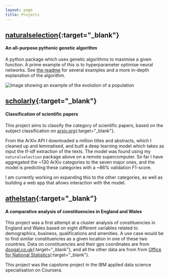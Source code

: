 ```yaml
---
layout: page
title: Projects
---
```


## [naturalselection](https://github.com/saattrupdan/naturalselection){:target="_blank"}
#### An all-purpose pythonic genetic algorithm

A python package which uses genetic algorithms to maximise a given function. A prime example of this is to hyperparameter optimise neural networks. See [the readme](https://github.com/saattrupdan/naturalselection/blob/master/README.md) for several examples and a more in-depth explanation of the algorithm.

![Image showing an example of the evolution of a population](https://filedn.com/lRBwPhPxgV74tO0rDoe8SpH/naturalselection_data/numbers_example.png)


## [scholarly](https://github.com/saattrupdan/scholarly){:target="_blank"}
#### Classification of scientific papers

This project aims to classify the category of scientific papers, based on the subject classification on [arxiv.org](https://arxiv.org){:target="_blank"}.

From the ArXiv API I downloaded a million titles and abstracts, which I cleaned up and lemmatised, and built a deep learning model which takes as input the tf-idf extraction of the texts. The model was found using my `naturalselection` package above on a remote supercomputer. So far I have aggregated the ~130 ArXiv categories to the seven major ones, and the model is predicting these categories with a ~86% validation F1-score.

I am currently working on expanding this to the other categories, as well as building a web app that allows interaction with the model.


## [athelstan](https://github.com/saattrupdan/athelstan){:target="_blank"}
#### A comparative analysis of constituencies in England and Wales

This project was a first attempt at a cluster analysis of constituencies in England and Wales based on eight different variables related to demographics, business, qualifications and amenities. A use case would be to find similar constituencies as a given location in one of these two countries. Data on constituencies and their gps coordinates are from [doogal.co.uk](https://www.doogal.co.uk){:target="_blank"}, and all the other data are from from [Office for National Statistics](https://www.ons.gov.uk){:target="_blank"}.

This project was the capstone project in the IBM applied data science specialisation on Coursera.
